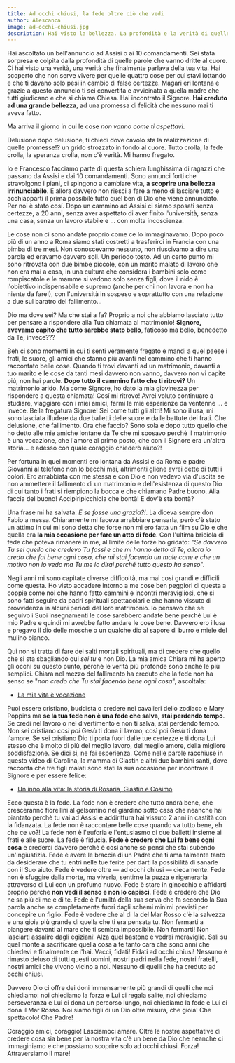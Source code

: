 ```yaml
---
title: Ad occhi chiusi, la fede oltre ciò che vedi
author: Alescanca
image: ad-occhi-chiusi.jpg
description: Hai visto la bellezza. La profondità e la verità di quelle parole ti hanno sorpreso e colpito. Hai camminato, lottato, riso, pianto e creduto con tutto il cuore che fosse per te, fino al giorno in cui le cose sono incominciate ad andare diversamente da come speravi. Passo dopo passo, tutto crolla. Ma Dio in queste macerie non si è sbagliato. Continua a leggere.
---
```


Hai ascoltato un bell'annuncio ad Assisi o ai 10 comandamenti. Sei stata sorpresa e colpita dalla profondità di quelle parole che vanno dritte al cuore. Ci hai visto una verità, una verità che finalmente parlava della tua vita. Hai scoperto che non serve vivere per quelle quattro cose per cui stavi lottando e che ti davano solo pesi in cambio di false certezze. Magari eri lontana e grazie a questo annuncio ti sei convertita e avvicinata a quella madre che tutti giudicano e che si chiama Chiesa. Hai incontrato il Signore. **Hai creduto ad una grande bellezza**, ad una promessa di felicità che nessuno mai ti aveva fatto. 

Ma arriva il giorno in cui le cose *non vanno come ti aspettavi*. 

Delusione dopo delusione, ti chiedi dove cavolo sta la realizzazione di quelle promesse!? un grido strozzato in fondo al cuore. Tutto crolla, la fede crolla, la speranza crolla, non c'è verità. Mi hanno fregato.

Io e Francesco facciamo parte di questa schiera lunghissima di ragazzi che passano da Assisi e dai 10 comandamenti. Sono annunci forti che stravolgono i piani, ci spingono a cambiare vita, **a scoprire una bellezza irrinunciabile**. E allora davvero non riesci a fare a meno di lasciare tutto e acchiapparti il prima possibile tutto quel ben di Dio che viene annunciato. Per noi è stato cosí. Dopo un cammino ad Assisi ci siamo sposati senza certezze, a 20 anni, senza aver aspettato di aver finito l'università, senza una casa, senza un lavoro stabile e ... con molta incoscienza.

Le cose non ci sono andate proprio come ce lo immaginavamo.
Dopo poco più di un anno a Roma siamo stati costretti a trasferirci in Francia con una bimba di tre mesi. Non conoscevamo nessuno, non riuscivamo a dire una parola ed eravamo davvero soli. Un periodo tosto. Ad un certo punto mi sono ritrovata con due bimbe piccole, con un marito malato di lavoro che non era mai a casa, in una cultura che considera i bambini solo come rompiscatole e le mamme si vedono solo senza figli, dove il nido è l'obiettivo indispensabile e supremo (anche per chi non lavora e non ha niente da fare!), con l'università in sospeso e soprattutto con una relazione a due sul baratro del fallimento...

Dio ma dove sei? Ma che stai a fa? Proprio a noi che abbiamo lasciato tutto per pensare a rispondere alla Tua chiamata al matrimonio! **Signore, avevamo capito che tutto sarebbe stato bello**, faticoso ma bello, benedetto da Te, invece???

Beh ci sono momenti in cui ti senti veramente fregato e mandi a quel paese i frati, le suore, gli amici che stanno più avanti nel cammino che ti hanno raccontato belle cose. Quando ti trovi davanti ad un matrimonio, davanti a tuo marito e le cose da tanti mesi davvero non vanno, davvero non vi capite piú, non hai parole. **Dopo tutto il cammino fatto che ti ritrovi?** Un matrimonio arido. Ma come Signore, ho dato la mia giovinezza per rispondere a questa chiamata! Cosí mi ritrovo! Avrei voluto continuare a studiare, viaggiare con i miei amici, farmi le mie esperienze da ventenne ... e invece. Bella fregatura Signore! Sei come tutti gli altri! Mi sono illusa, mi sono lasciata illudere da due balletti delle suore e dalle battute dei frati. Che delusione, che fallimento. Ora che faccio? Sono sola e dopo tutto quello che ho detto alle mie amiche lontane da Te che mi sposavo perchè il matrimonio è una vocazione, che l'amore al primo posto, che con il Signore era un'altra storia... e adesso con quale coraggio chiederò aiuto?!

Per fortuna in quei momenti ero lontana da Assisi e da Roma e padre Giovanni al telefono non lo becchi mai, altrimenti gliene avrei dette di tutti i colori. Ero arrabbiata con me stessa e con Dio e non vedevo via d'uscita se non ammettere il fallimento di un matrimonio e dell'esistenza di questo Dio di cui tanto i frati si riempiono la bocca e che chiamano Padre buono. Alla faccia del buono! Accipiripicchiola che bontà! E dov'è sta bontà?

Una frase mi ha salvata: *E se fosse una grazia?!*. La diceva sempre don Fabio a messa. Chiaramente mi faceva arrabbiare pensarla, però c'è stato un attimo in cui mi sono detta che forse non mi ero fatta un film su Dio e che quella era **la mia occasione per fare un atto di fede**. Con l'ultima briciola di fede che poteva rimanere in me, al limite delle forze ho gridato: "*Se davvero Tu sei quello che credevo Tu fossi e che mi hanno detto di Te, allora io credo che fai bene ogni cosa, che mi stai facendo un male cane e che un motivo non lo vedo ma Tu me lo dirai perché tutto questo ha senso*".

Negli anni mi sono capitate diverse difficoltà, ma mai cosí grandi e difficili come questa. Ho visto accadere intorno a me cose ben peggiori di questa a coppie come noi che hanno fatto cammini e incontri meravigliosi, che si sono fatti seguire da padri spirituali spettacolari e che hanno vissuto di provvidenza in alcuni periodi del loro matrimonio. Io pensavo che se seguivo i Suoi insegnamenti le cose sarebbero andate bene perché Lui è mio Padre e quindi mi avrebbe fatto andare le cose bene. Davvero ero illusa e pregavo il dio delle mosche o un qualche dio al sapore di burro e miele del mulino bianco.

Qui non si tratta di fare dei salti mortali spirituali, ma di credere che quello che si sta sbagliando qui *sei tu* e non Dio. La mia amica Chiara mi ha aperto gli occhi su questo punto, perchè le verità più profonde sono anche le più semplici. Chiara nel mezzo del fallimento ha creduto che la fede non ha senso se "*non credo che Tu stai facendo bene ogni cosa*", ascoltala: 

- [La mia vita è vocazione](http://5p2p.it/2014/11/18/la-mia-vita-e-vocazione.html)

Puoi essere cristiano, buddista o credere nei cavalieri dello zodiaco e Mary Poppins ma **se la tua fede non è una fede che salva, stai perdendo tempo**. Se credi nel lavoro o nel divertimento e non ti salva, stai perdendo tempo. Non sei cristiano *così poi* Gesù ti dona il lavoro, così poi Gesù ti dona l'amore. Se sei cristiano Dio ti porta fuori dalle tue certezze e ti dona Lui stesso che è molto di più del meglio lavoro, del meglio amore, della migliore soddisfazione. Se dici si, ne fai esperienza. Come nelle parole racchiuse in questo video di Carolina, la mamma di Giastin e altri due bambini santi, dove racconta che tre figli malati sono stati la sua occasione per incontrare il Signore e per essere felice: 

- [Un inno alla vita: la storia di Rosaria, Giastin e Cosimo](https://www.youtube.com/watch?v=QYRpoTiRLdo)

Ecco questa è la fede. La fede non è credere che tutto andrà bene, che cresceranno fiorellini al gelsomino nel giardino sotto casa che neanche hai piantato perchè tu vai ad Assisi e addirittura hai vissuto 2 anni in castità con la fidanzata. La fede non è raccontare belle cose quando va tutto bene, eh che ce vo?! La fede non è l'euforia e l'entusiasmo di due balletti insieme ai frati e alle suore. La fede è fiducia. **Fede è credere che Lui fa bene ogni cosa** e crederci davvero perchè è cosí anche se pensi che stai subendo un'ingiustizia. Fede è avere le braccia di un Padre che ti ama talmente tanto da desiderare che tu entri nelle tue ferite per darti la possibilità di sanarle con il Suo aiuto. Fede è vedere oltre &mdash; ad occhi chiusi &mdash;  ciecamente. Fede non è sfuggire dalla morte, ma viverla, sentirne la puzza e rigenerarla attraverso di Lui con un profumo nuovo. Fede è stare in ginocchio e affidarti proprio perchè **non vedi il senso e non lo capisci**. Fede è credere che Dio ne sa più di me e di te. Fede è l'umiltá della sua serva che fa secondo la Sua parola anche se completamente fuori dagli schemi minimi previsti per concepire un figlio. Fede è vedere che al di la del Mar Rosso c'è la salvezza e una gioia più grande di quella che ti era pensata tu. 
Non fermarti a piangere davanti al mare che ti sembra impossibile. Non fermarti! Non lasciarti assalire dagli egiziani! Alza quel bastone e vedrai meraviglie. Sali su quel monte a sacrificare quella cosa a te tanto cara che sono anni che chiedevi e finalmente ce l'hai. Vacci, fidati! Fidati ad occhi chiusi! Nessuno è rimasto deluso di tutti questi uomini, nostri padri nella fede, nostri fratelli, nostri amici che vivono vicino a noi. Nessuno di quelli che ha creduto ad occhi chiusi.

Davvero Dio ci offre dei doni immensamente più grandi di quelli che noi chiediamo: noi chiediamo la forza e Lui ci regala salite, noi chiediamo perseveranza e Lui ci dona un percorso lungo, noi chiediamo la fede e Lui ci dona il Mar Rosso. Noi siamo figli di un Dio oltre misura, che gioia! Che spettacolo! Che Padre! 

Coraggio amici, coraggio! Lasciamoci amare. Oltre le nostre aspettative di credere cosa sia bene per la nostra vita c'è un bene da Dio che neanche ci immaginiamo e che possiamo scoprire solo ad occhi chiusi. Forza! Attraversiamo il mare!






